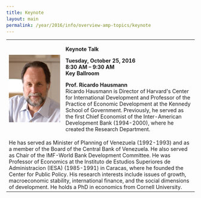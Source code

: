 ```yaml
---
title: Keynote
layout: main
permalink: /year/2016/info/overview-amp-topics/keynote
---
```


<table border="0" cellpadding="2" width="800"><tbody>
<tr>
  <td width="247" align="center" valign="middle"><span class="image"><img src="ricardo.png" alt="" width="150"></span></td> 
  <td width="539" align="left" valign="bottom"><p><strong>Keynote Talk</strong></p>
  <p><strong>Tuesday, October 25, 2016 </strong><br /> <strong>8:30 AM –
9:30 AM</strong><br /> <strong>Key Ballroom</strong></p>
<p><strong>Prof. Ricardo Hausmann</strong><br />
Ricardo Hausmann is Director of Harvard's Center for International
Development and Professor of the Practice of Economic Development at
the Kennedy School of Government. Previously, he served as the first
Chief Economist of the Inter-American Development Bank (1994-2000),
where he created the Research Department. </p></td></tr>
<tr>
	<td colspan="2">He has served as Minister of Planning of Venezuela (1992-1993) and as a member of the Board of the Central Bank of Venezuela. He also served as Chair of the IMF-World Bank Development Committee. He was Professor of Economics at the Instituto de Estudios Superiores de Administracion (IESA) (1985-1991) in Caracas, where he founded the Center for Public Policy. His research interests include issues of growth, macroeconomic stability, international finance, and the social dimensions of development. He holds a PhD in economics from Cornell University.</td>
</tr> 
</tbody></table>
